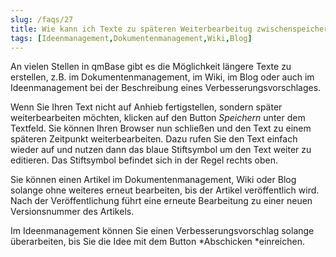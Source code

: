 ```yaml
---
slug: /faqs/27
title: Wie kann ich Texte zu späteren Weiterbearbeitug zwischenspeichern
tags: [Ideenmanagement,Dokumentenmanagement,Wiki,Blog]
---
```

An vielen Stellen in qmBase gibt es die Möglichkeit längere Texte zu erstellen, z.B. im Dokumentenmanagement, im Wiki, im Blog oder auch im Ideenmanagement bei der Beschreibung eines Verbesserungsvorschlages.

Wenn Sie Ihren Text nicht auf Anhieb fertigstellen, sondern später weiterbearbeiten möchten, klicken auf den Button *Speichern* unter dem Textfeld. Sie können Ihren Browser nun schließen und den Text zu einem späteren Zeitpunkt weiterbearbeiten. Dazu rufen Sie den Text einfach wieder auf und nutzen dann das blaue Stiftsymbol um den Text weiter zu editieren. Das Stiftsymbol befindet sich in der Regel rechts oben.

Sie können einen Artikel im Dokumentenmanagement, Wiki oder Blog solange ohne weiteres erneut bearbeiten, bis der Artikel veröffentlich wird. Nach der Veröffentlichung führt eine erneute Bearbeitung zu einer neuen Versionsnummer des Artikels.

Im Ideenmanagement können Sie einen Verbesserungsvorschlag solange überarbeiten, bis Sie die Idee mit dem Button *Abschicken *einreichen.